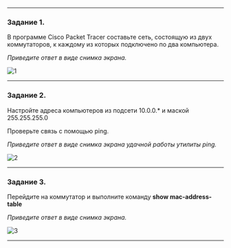 ------

### Задание 1.

В программе Cisco Packet Tracer составьте сеть, состоящую из двух коммутаторов, к каждому из которых подключено по два компьютера.

*Приведите ответ в виде снимка экрана.*

![1](https://user-images.githubusercontent.com/122460278/229423769-b42ca604-77fd-40b4-9f4d-747fc5b15b79.png)



------

### Задание 2.

Настройте адреса компьютеров из подсети 10.0.0.* и маской 255.255.255.0

Проверьте связь с помощью ping.

*Приведите ответ в виде снимка экрана удачной работы утилиты ping.*

![2](https://user-images.githubusercontent.com/122460278/229423773-5fd61b27-0364-4115-9ae5-ae49da801cd3.png)

------

### Задание 3.

Перейдите на коммутатор и выполните команду **show mac-address-table**

*Приведите ответ в виде снимка экрана.*

![3](https://user-images.githubusercontent.com/122460278/229423777-d8760581-f761-4ec1-b4b8-a3ea86a5b8f0.png)

------


